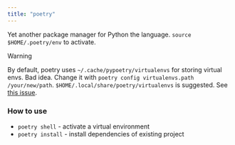 ```yaml
---
title: "poetry"
---
```


Yet another package manager for Python the language.
`source $HOME/.poetry/env` to activate.

> [!warning]
> By default, poetry uses `~/.cache/pypoetry/virtualenvs` for storing virtual envs. Bad idea. Change it with `poetry config virtualenvs.path /your/new/path`. `$HOME/.local/share/poetry/virtualenvs` is suggested. See [this issue](https://github.com/python-poetry/poetry/issues/3346).

### How to use
- `poetry shell` - activate a virtual environment
- `poetry install` - install dependencies of existing project
